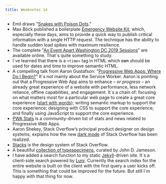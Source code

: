 ```yaml
---
title: Weeknotes 14
---
```

- Emil draws "[Snakes with Poison Dots](/2020-04-03-snakes-with-poison-dots/)."
- Max Böck published a boilerplate [Emergency Website Kit](https://mxb.dev/blog/emergency-website-kit/), which, especially these days, aims to provide a quick way to publish critical information with a single HTTP request. The technique has the ability to handle sudden load spikes with maximum resilience.
- The complete "[An Event Apart Washington DC 2019 Sessions](https://aneventapart.com/news/post/the-complete-aea-dc-2019-now-online)" are available online. That´s quite something to study.
- I´ve learned that there is a <code>&lt;time&gt;</code> tag in HTML which <s>can</s> should be used for dates and time to improve semantic HTML.
- A compelling talk from Aaron Gustafson: "[Progressive Web Apps: Where Do I Begin?](https://aneventapart.com/news/post/progressive-web-apps-where-do-i-begin-aea-video)" It´s not mainly about the Service Worker. Aaron is pointing out that a Progressive Web App aims to enhance *– or progress –* an already great experience of a website with performance, less network reliance, offline capabilities, and engagement. It´s a chain of: focusing on what matters most for a particular web page to create a great core experience ([start with words](https://justinjackson.ca/words.html)); writing semantic markup to support the core experience; designing with CSS to support the core experience; and finally using JavaScript to support the core experience.
- [PWA Stats](https://www.pwastats.com) is a community-driven list of stats and news related to Progressive Web Apps.
- Aaron Shekey, Stack Overflow’s principal product designer on design systems, explains how the new [dark mode](https://stackoverflow.blog/2020/03/31/building-dark-mode-on-stack-overflow/) of Stack Overflow has been realized.
- [Stacks](https://stackoverflow.design) is the design system of Stack Overflow.
- A beautiful [collection of typespecimens](https://typespecimens.io), curated by John D. Jameson.
- I have added a search function to my static [Jekyll](https://jekyllrb.com)-driven site. It´s a client-side search powered by [Lunr](https://lunrjs.com). Currently the search index for the entire website is built on the client with the first query a user kicks off. This is something that could be improved for the future. But still I´m happy with that thing for now.





